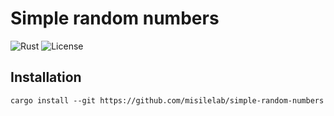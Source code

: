 # Simple random numbers
![Rust](https://img.shields.io/badge/language-rust-1976d2?style=for-the-badge&logo=rust)
![License](https://img.shields.io/badge/license-misilelab-green?style=for-the-badge)

## Installation

`cargo install --git https://github.com/misilelab/simple-random-numbers`
